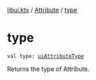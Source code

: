 [libui.ktx](../index.md) / [Attribute](index.md) / [type](./type.md)

# type

`val type: `[`uiAttributeType`](../../libui/ui-attribute-type.md)

Returns the type of Attribute.

